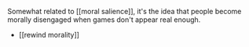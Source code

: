 Somewhat related to [[moral salience]], it's the idea that people become morally disengaged when games don't appear real enough.

 - [[rewind morality]]
